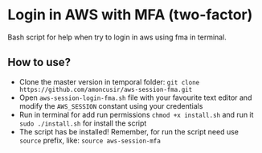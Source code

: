 # Login in AWS with MFA (two-factor) #

Bash script for help when try to login in aws using fma in terminal.

## How to use?

- Clone the master version in temporal folder: `git clone https://github.com/amoncusir/aws-session-fma.git`
- Open `aws-session-login-fma.sh` file with your favourite text editor and modify the `AWS_SESSION` constant
  using your credentials
- Run in terminal for add run permissions `chmod +x install.sh` and run it `sudo ./install.sh` for install the script
- The script has be installed! Remember, for run the script need use `source` prefix, like: `source aws-session-mfa`
